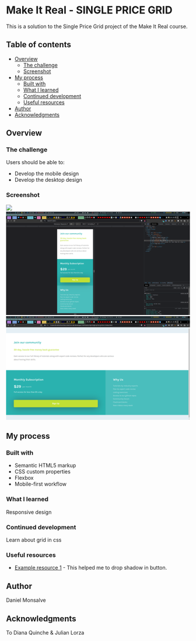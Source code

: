 # Make It Real - SINGLE PRICE GRID

This is a solution to the Single Price Grid project of the Make It Real course.

## Table of contents

- [Overview](#overview)
  - [The challenge](#the-challenge)
  - [Screenshot](#screenshot)
- [My process](#my-process)
  - [Built with](#built-with)
  - [What I learned](#what-i-learned)
  - [Continued development](#continued-development)
  - [Useful resources](#useful-resources)
- [Author](#author)
- [Acknowledgments](#acknowledgments)


## Overview

### The challenge

Users should be able to:

- Develop the mobile design
- Develop the desktop design

### Screenshot

![](./screenshot.jpg)
![Alt Text](./screenshots/2022-10-18-113418_1920x1080_scrot.png)
![Alt Text](./screenshots/2022-10-18-121338_1920x1080_scrot.png)


## My process

### Built with

- Semantic HTML5 markup
- CSS custom properties
- Flexbox
- Mobile-first workflow

### What I learned

Responsive design

### Continued development

Learn about grid in css

### Useful resources

- [Example resource 1](https://boxshadows.com) - This helped me to drop shadow in button.

## Author

Daniel Monsalve

## Acknowledgments

To Diana Quinche & Julian Lorza
